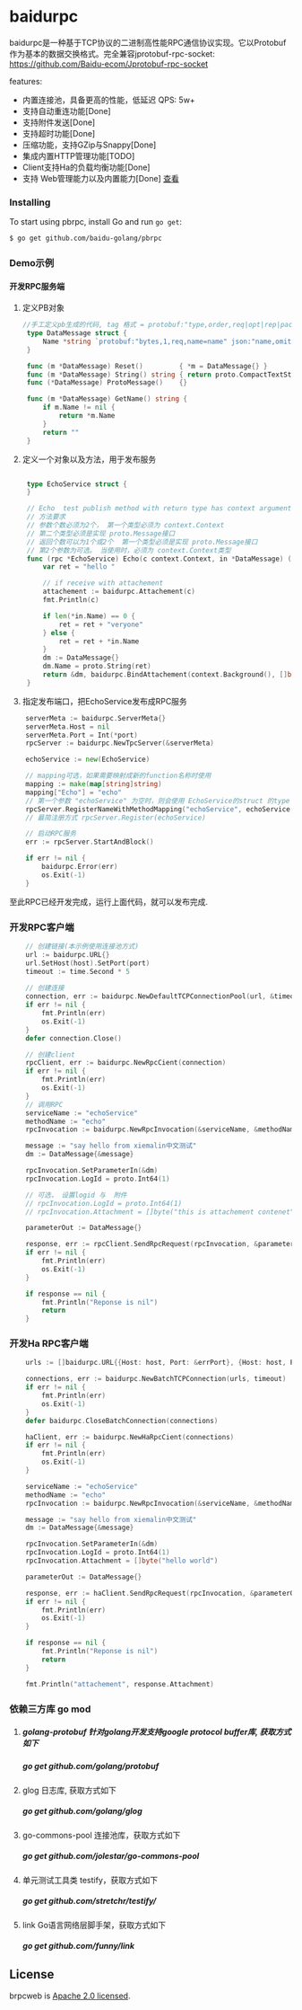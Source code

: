 # baidurpc


baidurpc是一种基于TCP协议的二进制高性能RPC通信协议实现。它以Protobuf作为基本的数据交换格式。完全兼容jprotobuf-rpc-socket: https://github.com/Baidu-ecom/Jprotobuf-rpc-socket

features:

- 内置连接池，具备更高的性能，低延迟 QPS: 5w+
- 支持自动重连功能[Done]
- 支持附件发送[Done]
- 支持超时功能[Done]
- 压缩功能，支持GZip与Snappy[Done]
- 集成内置HTTP管理功能[TODO]
- Client支持Ha的负载均衡功能[Done]
- 支持 Web管理能力以及内置能力[Done] [查看](https://github.com/jhunters/brpcweb)
  ​
### Installing 

To start using pbrpc, install Go and run `go get`:

```sh
$ go get github.com/baidu-golang/pbrpc
```

### Demo示例

#### 开发RPC服务端

1. 定义PB对象
   ```go
   //手工定义pb生成的代码, tag 格式 = protobuf:"type,order,req|opt|rep|packed,name=fieldname"
	type DataMessage struct {
		Name *string `protobuf:"bytes,1,req,name=name" json:"name,omitempty"`
	}

	func (m *DataMessage) Reset()         { *m = DataMessage{} }
	func (m *DataMessage) String() string { return proto.CompactTextString(m) }
	func (*DataMessage) ProtoMessage()    {}

	func (m *DataMessage) GetName() string {
		if m.Name != nil {
			return *m.Name
		}
		return ""
	}
	```
2. 定义一个对象以及方法，用于发布服务

   ```go

	type EchoService struct {
	}

	// Echo  test publish method with return type has context argument
	// 方法要求
	// 参数个数必须为2个， 第一个类型必须为 context.Context 
	// 第二个类型必须是实现 proto.Message接口
	// 返回个数可以为1个或2个  第一个类型必须是实现 proto.Message接口 
	// 第2个参数为可选。 当使用时，必须为 context.Context类型
	func (rpc *EchoService) Echo(c context.Context, in *DataMessage) (*DataMessage, context.Context) {
		var ret = "hello "

		// if receive with attachement
		attachement := baidurpc.Attachement(c)
		fmt.Println(c)

		if len(*in.Name) == 0 {
			ret = ret + "veryone"
		} else {
			ret = ret + *in.Name
		}
		dm := DataMessage{}
		dm.Name = proto.String(ret)
		return &dm, baidurpc.BindAttachement(context.Background(), []byte("hello")) // return with attachement
	}
   ```

2. 指定发布端口，把EchoService发布成RPC服务

```go
	serverMeta := baidurpc.ServerMeta{}
	serverMeta.Host = nil
	serverMeta.Port = Int(*port)
	rpcServer := baidurpc.NewTpcServer(&serverMeta)

	echoService := new(EchoService)

    // mapping可选，如果需要映射成新的function名称时使用
	mapping := make(map[string]string)
	mapping["Echo"] = "echo"
	// 第一个参数 "echoService" 为空时，则会使用 EchoService的struct 的type name
	rpcServer.RegisterNameWithMethodMapping("echoService", echoService, mapping)
	// 最简注册方式 rpcServer.Register(echoService)

	// 启动RPC服务
	err := rpcServer.StartAndBlock()

	if err != nil {
		baidurpc.Error(err)
		os.Exit(-1)
	}
```

   至此RPC已经开发完成，运行上面代码，就可以发布完成.


### 开发RPC客户端

```go
    // 创建链接(本示例使用连接池方式)
	url := baidurpc.URL{}
	url.SetHost(host).SetPort(port)
    timeout := time.Second * 5
   
    // 创建连接 
    connection, err := baidurpc.NewDefaultTCPConnectionPool(url, &timeout)
	if err != nil {
		fmt.Println(err)
		os.Exit(-1)
	}
    defer connection.Close()

    // 创建client
    rpcClient, err := baidurpc.NewRpcCient(connection)
    if err != nil {
		fmt.Println(err)
		os.Exit(-1)
	}
    // 调用RPC
	serviceName := "echoService"
	methodName := "echo"
	rpcInvocation := baidurpc.NewRpcInvocation(&serviceName, &methodName)

	message := "say hello from xiemalin中文测试"
	dm := DataMessage{&message}

	rpcInvocation.SetParameterIn(&dm)
	rpcInvocation.LogId = proto.Int64(1)

	// 可选， 设置logid 与  附件 
	// rpcInvocation.LogId = proto.Int64(1)
	// rpcInvocation.Attachment = []byte("this is attachement contenet")

	parameterOut := DataMessage{}

	response, err := rpcClient.SendRpcRequest(rpcInvocation, &parameterOut)
	if err != nil {
		fmt.Println(err)
		os.Exit(-1)
	}

	if response == nil {
		fmt.Println("Reponse is nil")
		return
	}
```

### 开发Ha RPC客户端

```go
 	urls := []baidurpc.URL{{Host: host, Port: &errPort}, {Host: host, Port: port}}

	connections, err := baidurpc.NewBatchTCPConnection(urls, timeout)
	if err != nil {
		fmt.Println(err)
		os.Exit(-1)
	}
	defer baidurpc.CloseBatchConnection(connections)

	haClient, err := baidurpc.NewHaRpcCient(connections)
	if err != nil {
		fmt.Println(err)
		os.Exit(-1)
	}

	serviceName := "echoService"
	methodName := "echo"
	rpcInvocation := baidurpc.NewRpcInvocation(&serviceName, &methodName)

	message := "say hello from xiemalin中文测试"
	dm := DataMessage{&message}

	rpcInvocation.SetParameterIn(&dm)
	rpcInvocation.LogId = proto.Int64(1)
	rpcInvocation.Attachment = []byte("hello world")

	parameterOut := DataMessage{}

	response, err := haClient.SendRpcRequest(rpcInvocation, &parameterOut)
	if err != nil {
		fmt.Println(err)
		os.Exit(-1)
	}

	if response == nil {
		fmt.Println("Reponse is nil")
		return
	}

	fmt.Println("attachement", response.Attachment)

```

### 依赖三方库  go mod

1. ##### golang-protobuf 针对golang开发支持google protocol  buffer库, 获取方式如下

   ##### go get github.com/golang/protobuf

2. glog 日志库, 获取方式如下

   ##### go get github.com/golang/glog

3. go-commons-pool 连接池库，获取方式如下

   ##### go get github.com/jolestar/go-commons-pool

4. 单元测试工具类 testify，获取方式如下

   ##### go get github.com/stretchr/testify/

5. link Go语言网络层脚手架，获取方式如下

   ##### go get github.com/funny/link


## License
brpcweb is [Apache 2.0 licensed](./LICENSE).
